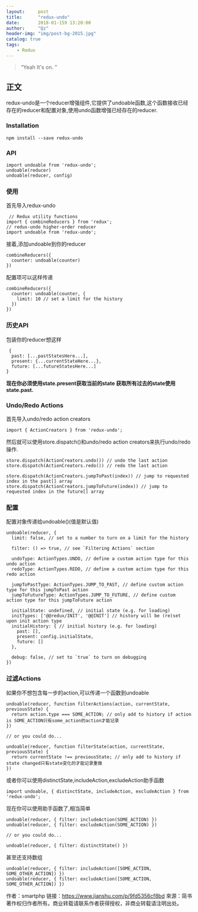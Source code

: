 ```yaml
---
layout:     post
title:      "redux-undo"
date:       2018-01-159 13:20:00
author:     "Qz"
header-img: "img/post-bg-2015.jpg"
catalog: true
tags:
    - Redux
---
```


> “Yeah It's on. ”


## 正文

redux-undo是一个reducer增强组件,它提供了undoable函数,这个函数接收已经存在的reducer和配置对象,使用undo函数增强已经存在的reducer.


### Installation
`npm install --save redux-undo`

### API
```
import undoable from 'redux-undo';
undoable(reducer)
undoable(reducer, config)
```

### 使用 
首先导入redux-undo

```
 // Redux utility functions 
import { combineReducers } from 'redux';
// redux-undo higher-order reducer 
import undoable from 'redux-undo';
```
接着,添加undoable到你的reducer


```
combineReducers({
  counter: undoable(counter)
})
```
配置项可以这样传递
```
combineReducers({
  counter: undoable(counter, {
    limit: 10 // set a limit for the history 
  })
})
```

### 历史API
包装你的reducer想这样
```
 {
  past: [...pastStatesHere...],
  present: {...currentStateHere...},
  future: [...futureStatesHere...]
}
```


**现在你必须使用state.present获取当前的state
获取所有过去的state使用state.past.**


### Undo/Redo Actions

首先导入undo/redo action creators
```
import { ActionCreators } from 'redux-undo';
```
然后就可以使用store.dispatch()和undo/redo action creators来执行undo/redo操作.
```
store.dispatch(ActionCreators.undo()) // undo the last action 
store.dispatch(ActionCreators.redo()) // redo the last action 
 
store.dispatch(ActionCreators.jumpToPast(index)) // jump to requested index in the past[] array 
store.dispatch(ActionCreators.jumpToFuture(index)) // jump to requested index in the future[] array
```

### 配置
配置对象传递给undoable()(值是默认值)
```
undoable(reducer, {
  limit: false, // set to a number to turn on a limit for the history 
 
  filter: () => true, // see `Filtering Actions` section 
 
  undoType: ActionTypes.UNDO, // define a custom action type for this undo action 
  redoType: ActionTypes.REDO, // define a custom action type for this redo action 
 
  jumpToPastType: ActionTypes.JUMP_TO_PAST, // define custom action type for this jumpToPast action 
  jumpToFutureType: ActionTypes.JUMP_TO_FUTURE, // define custom action type for this jumpToFuture action 
 
  initialState: undefined, // initial state (e.g. for loading) 
  initTypes: ['@@redux/INIT', '@@INIT'] // history will be (re)set upon init action type 
  initialHistory: { // initial history (e.g. for loading) 
    past: [],
    present: config.initialState,
    future: []
  },
 
  debug: false, // set to `true` to turn on debugging 
})
```


### 过滤Actions
如果你不想包含每一步的action,可以传递一个函数到undoable
```
undoable(reducer, function filterActions(action, currentState, previousState) {
  return action.type === SOME_ACTION; // only add to history if action is SOME_ACTION只有some_action的action才能记录 
})
 
// or you could do... 
 
undoable(reducer, function filterState(action, currentState, previousState) {
  return currentState !== previousState; // only add to history if state changed只有state变化的才能记录重做 
})
```
或者你可以使用distinctState,includeAction,excludeAction助手函数
```
import undoable, { distinctState, includeAction, excludeAction } from 'redux-undo';
```

现在你可以使用助手函数了,相当简单
```
undoable(reducer, { filter: includeAction(SOME_ACTION) })
undoable(reducer, { filter: excludeAction(SOME_ACTION) })
 
// or you could do... 
 
undoable(reducer, { filter: distinctState() })
```
甚至还支持数组
```
undoable(reducer, { filter: includeAction([SOME_ACTION, SOME_OTHER_ACTION]) })
undoable(reducer, { filter: excludeAction([SOME_ACTION, SOME_OTHER_ACTION]) })
```




作者：smartphp
链接：https://www.jianshu.com/p/9fd5356cf8bd
來源：简书
著作权归作者所有。商业转载请联系作者获得授权，非商业转载请注明出处。












